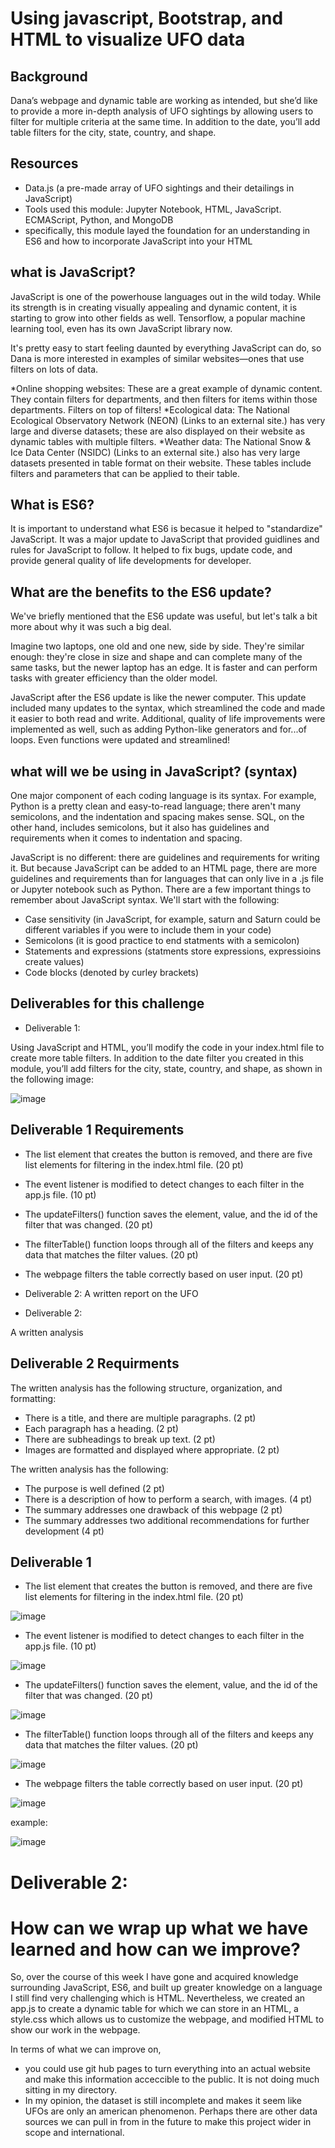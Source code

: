 # Using javascript, Bootstrap, and HTML to visualize UFO data

## Background
Dana’s webpage and dynamic table are working as intended, but she’d like to provide a more in-depth analysis of UFO sightings by allowing users to filter for multiple criteria at the same time. In addition to the date, you’ll add table filters for the city, state, country, and shape.

## Resources

* Data.js (a pre-made array of UFO sightings and their detailings in JavaScript)
* Tools used this module: Jupyter Notebook, HTML, JavaScript. ECMAScript, Python, and MongoDB
* specifically, this module layed the foundation for an understanding in ES6 and how to incorporate JavaScript into your HTML 

## what is JavaScript? 

JavaScript is one of the powerhouse languages out in the wild today. While its strength is in creating visually appealing and dynamic content, it is starting to grow into other fields as well. Tensorflow, a popular machine learning tool, even has its own JavaScript library now.

It's pretty easy to start feeling daunted by everything JavaScript can do, so Dana is more interested in examples of similar websites—ones that use filters on lots of data.

*Online shopping websites: These are a great example of dynamic content. They contain filters for departments, and then filters for items within those departments. Filters on top of filters!
*Ecological data: The National Ecological Observatory Network (NEON) (Links to an external site.) has very large and diverse datasets; these are also displayed on their website as dynamic tables with multiple filters.
*Weather data: The National Snow & Ice Data Center (NSIDC) (Links to an external site.) also has very large datasets presented in table format on their website. These tables include filters and parameters that can be applied to their table.

## What is ES6? 

It is important to understand what ES6 is becasue it helped to "standardize" JavaScript. It was a major update to JavaScript that provided guidlines and rules for JavaScript to follow. It helped to fix bugs, update code, and provide general quality of life developments for developer. 

## What are the benefits to the ES6 update? 

We've briefly mentioned that the ES6 update was useful, but let's talk a bit more about why it was such a big deal.

Imagine two laptops, one old and one new, side by side. They're similar enough: they're close in size and shape and can complete many of the same tasks, but the newer laptop has an edge. It is faster and can perform tasks with greater efficiency than the older model.

JavaScript after the ES6 update is like the newer computer. This update included many updates to the syntax, which streamlined the code and made it easier to both read and write. Additional, quality of life improvements were implemented as well, such as adding Python-like generators and for...of loops. Even functions were updated and streamlined!

## what will we be using in JavaScript? (syntax)

One major component of each coding language is its syntax. For example, Python is a pretty clean and easy-to-read language; there aren't many semicolons, and the indentation and spacing makes sense. SQL, on the other hand, includes semicolons, but it also has guidelines and requirements when it comes to indentation and spacing.

JavaScript is no different: there are guidelines and requirements for writing it. But because JavaScript can be added to an HTML page, there are more guidelines and requirements than for languages that can only live in a .js file or Jupyter notebook such as Python. There are a few important things to remember about JavaScript syntax. We'll start with the following:

* Case sensitivity (in JavaScript, for example, saturn and Saturn could be different variables if you were to include them in your code)
* Semicolons (it is good practice to end statments with a semicolon)
* Statements and expressions (statments store expressions, expressioins create values)
* Code blocks (denoted by curley brackets)

## Deliverables for this challenge

* Deliverable 1: 

Using JavaScript and HTML, you’ll modify the code in your index.html file to create more table filters. In addition to the date filter you created in this module, you’ll add filters for the city, state, country, and shape, as shown in the following image:

![image](https://user-images.githubusercontent.com/89880015/147957226-e8d5dc92-ab52-4c38-bdfb-b52f28cb7e29.png)

## Deliverable 1 Requirements

* The list element that creates the button is removed, and there are five list elements for filtering in the index.html file. (20 pt)
* The event listener is modified to detect changes to each filter in the app.js file. (10 pt)
* The updateFilters() function saves the element, value, and the id of the filter that was changed. (20 pt)
* The filterTable() function loops through all of the filters and keeps any data that matches the filter values. (20 pt)
* The webpage filters the table correctly based on user input. (20 pt)
* Deliverable 2: A written report on the UFO

* Deliverable 2: 

A written analysis

## Deliverable 2 Requirments 

The written analysis has the following structure, organization, and formatting:

* There is a title, and there are multiple paragraphs. (2 pt)
* Each paragraph has a heading. (2 pt)
* There are subheadings to break up text. (2 pt)
* Images are formatted and displayed where appropriate. (2 pt)

The written analysis has the following:

* The purpose is well defined (2 pt)
* There is a description of how to perform a search, with images. (4 pt)
* The summary addresses one drawback of this webpage (2 pt)
* The summary addresses two additional recommendations for further development (4 pt)

## Deliverable 1

* The list element that creates the button is removed, and there are five list elements for filtering in the index.html file. (20 pt)

![image](https://user-images.githubusercontent.com/89880015/147958058-b8d1e946-575a-489f-951f-73d4772970e9.png)

* The event listener is modified to detect changes to each filter in the app.js file. (10 pt)

![image](https://user-images.githubusercontent.com/89880015/147958265-58040569-3927-4703-9a41-384ef4cce345.png)

* The updateFilters() function saves the element, value, and the id of the filter that was changed. (20 pt)

![image](https://user-images.githubusercontent.com/89880015/147958385-44099ad4-d9e3-4390-b983-3bfbe9c6ba18.png)

* The filterTable() function loops through all of the filters and keeps any data that matches the filter values. (20 pt)

![image](https://user-images.githubusercontent.com/89880015/147958578-a7fd6314-c3a8-4bb4-bb47-420fbea3f1d4.png)

* The webpage filters the table correctly based on user input. (20 pt)

![image](https://user-images.githubusercontent.com/89880015/147958715-7ac5d3dc-d48f-488d-81ce-156f3d50451f.png)

example: 

![image](https://user-images.githubusercontent.com/89880015/147958845-6bdc7a3f-18ef-4413-8d02-00e1842042a3.png)

# Deliverable 2: 

# How can we wrap up what we have learned and how can we improve? 

So, over the course of this week I have gone and acquired knowledge surrounding JavaScript, ES6, and built up greater knowledge on a language I still find very challenging which is HTML. Nevertheless, we created an app.js to create a dynamic table for which we can store in an HTML, a style.css which allows us to customize the webpage, and modified HTML to show our work in the webpage.

In terms of what we can improve on, 

* you could use git hub pages to turn everything into an actual website and make this information acceccible to the public. It is not doing much sitting in my directory. 
* In my opinion, the dataset is still incomplete and makes it seem like UFOs are only an american phenomenon. Perhaps there are other data sources we can pull in from in the future to make this project wider in scope and international. 
